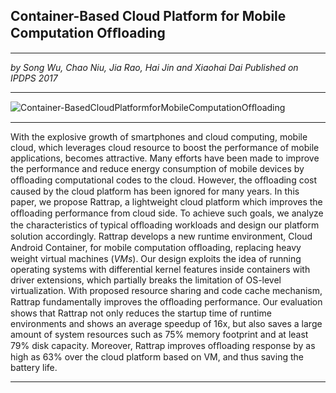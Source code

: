 ## Container-Based Cloud Platform for Mobile Computation Ofﬂoading

------------

*by Song Wu, Chao Niu, Jia Rao, Hai Jin and Xiaohai Dai*
*Published on IPDPS 2017*

------------

![Container-BasedCloudPlatformforMobileComputationOfﬂoading](https://cdn.img.wenhairu.com/images/2019/10/02/8rMXK.png "Container-BasedCloudPlatformforMobileComputationOfﬂoading")

------------

With the explosive growth of smartphones and cloud computing, mobile cloud, which leverages cloud resource to boost the performance of mobile applications, becomes attractive. Many efforts have been made to improve the performance and reduce energy consumption of mobile devices by ofﬂoading computational codes to the cloud. However, the ofﬂoading cost caused by the cloud platform has been ignored for many years. In this paper, we propose Rattrap, a lightweight cloud platform which improves the ofﬂoading performance from cloud side. To achieve such goals, we analyze the characteristics of typical ofﬂoading workloads and design our platform solution accordingly. Rattrap develops a new runtime environment, Cloud Android Container, for mobile computation ofﬂoading, replacing heavy weight virtual machines (*VMs*). Our design exploits the idea of running operating systems with differential kernel features inside containers with driver extensions, which partially breaks the limitation of OS-level virtualization. With proposed resource sharing and code cache mechanism, Rattrap fundamentally improves the ofﬂoading performance. Our evaluation shows that Rattrap not only reduces the startup time of runtime environments and shows an average speedup of 16x, but also saves a large amount of system resources such as 75% memory footprint and at least 79% disk capacity. Moreover, Rattrap improves ofﬂoading response by as high as 63% over the cloud platform based on VM, and thus saving the battery life.

------------

